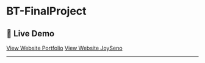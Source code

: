 # BT-FinalProject

## 🚀 Live Demo

[View Website Portfolio](https://pr-bt-portfolio.vercel.app/)
[View Website JoySeno](https://pr-bt-joy-seno.vercel.app/)

---